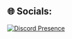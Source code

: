 
## 🌐 Socials:
[![Discord Presence](https://lanyard.cnrad.dev/api/834505070900936714?theme=dark)](https://discord.com/users/834505070900936714)
